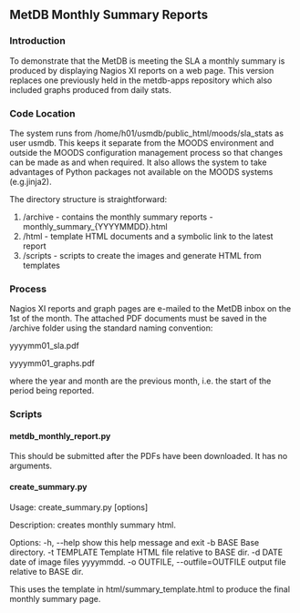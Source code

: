 ## MetDB Monthly Summary Reports

### Introduction

To demonstrate that the MetDB is meeting the SLA a monthly summary is produced by displaying Nagios XI reports on a web page.
This version replaces one previously held in the metdb-apps repository which also included graphs produced from daily stats.

### Code Location

The system runs from /home/h01/usmdb/public_html/moods/sla_stats as user usmdb. This keeps it separate from the MOODS environment and outside the MOODS configuration management process so that changes can be made as and when required. It also allows the system to take advantages of Python packages not available on the MOODS systems (e.g.jinja2).

The directory structure is straightforward:

1. /archive - contains the monthly summary reports - monthly_summary_{YYYYMMDD}.html
1. /html - template HTML documents and a symbolic link to the latest report
1. /scripts - scripts to create the images and generate HTML from templates

### Process

Nagios XI reports and graph pages are e-mailed to the MetDB inbox on the 1st of the month.  The attached PDF documents must be saved in the /archive
folder using the standard naming convention:

   yyyymm01_sla.pdf
   
   yyyymm01_graphs.pdf
   
where the year and month are the previous month, i.e. the start of the period being reported.

### Scripts

#### metdb_monthly_report.py

This should be submitted after the PDFs have been downloaded.  It has no arguments.

#### create_summary.py

Usage: create_summary.py [options]

Description: creates monthly summary html.

Options:
  -h, --help            show this help message and exit
  -b BASE               Base directory.
  -t TEMPLATE           Template HTML file relative to BASE dir.
  -d DATE               date of image files yyyymmdd.
  -o OUTFILE, --outfile=OUTFILE output file relative to BASE dir.

This uses the template in html/summary_template.html to produce the final monthly summary page. 
